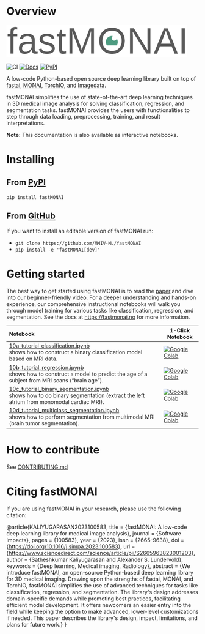 Overview
================

<!-- WARNING: THIS FILE WAS AUTOGENERATED! DO NOT EDIT! -->

![](https://raw.githubusercontent.com/skaliy/skaliy.github.io/master/assets/fastmonai_v1.png)

![CI](https://github.com/MMIV-ML/fastMONAI/workflows/CI/badge.svg)
[![Docs](https://github.com/MMIV-ML/fastMONAI/actions/workflows/deploy.yaml/badge.svg)](https://fastmonai.no)
[![PyPI](https://img.shields.io/pypi/v/fastMONAI?color=blue&label=PyPI%20version&logo=python&logoColor=white.png)](https://pypi.org/project/fastMONAI)

A low-code Python-based open source deep learning library built on top of [fastai](https://github.com/fastai/fastai), [MONAI](https://monai.io/), [TorchIO](https://torchio.readthedocs.io/), and [Imagedata](https://imagedata.readthedocs.io/).

fastMONAI simplifies the use of state-of-the-art deep learning
techniques in 3D medical image analysis for solving classification,
regression, and segmentation tasks. fastMONAI provides the users with
functionalities to step through data loading, preprocessing, training,
and result interpretations.

<b>Note:</b> This documentation is also available as interactive
notebooks.

# Installing

## From [PyPI](https://pypi.org/project/fastMONAI/)

`pip install fastMONAI`

## From [GitHub](https://github.com/MMIV-ML/fastMONAI)

If you want to install an editable version of fastMONAI run:

- `git clone https://github.com/MMIV-ML/fastMONAI`
- `pip install -e 'fastMONAI[dev]'`

# Getting started

The best way to get started using fastMONAI is to read the [paper](https://www.sciencedirect.com/science/article/pii/S2665963823001203) and dive into our beginner-friendly [video](https://fastmonai.no/tutorial_beginner_video). For a deeper understanding and hands-on experience, our comprehensive instructional notebooks will walk you through model training for various tasks like classification, regression, and segmentation. See the docs at https://fastmonai.no for more information.

| Notebook                                                                                                                                                                                                                                     | 1-Click Notebook                                                                                                                                                                                   |
|:---------------------------------------------------------------------------------------------------------------------------------------------------------------------------------------------------------------------------------------------|----------------------------------------------------------------------------------------------------------------------------------------------------------------------------------------------------|
| [10a_tutorial_classification.ipynb](https://nbviewer.org/github/MMIV-ML/fastMONAI/blob/master/nbs/10a_tutorial_classification.ipynb) <br>shows how to construct a binary classification model based on MRI data.                             | [![Google Colab](https://colab.research.google.com/assets/colab-badge.svg)](https://colab.research.google.com/github/MMIV-ML/fastMONAI/blob/master/nbs/10a_tutorial_classification.ipynb)          |
| [10b_tutorial_regression.ipynb](https://nbviewer.org/github/MMIV-ML/fastMONAI/blob/master/nbs/10b_tutorial_regression.ipynb) <br>shows how to construct a model to predict the age of a subject from MRI scans (“brain age”).                | [![Google Colab](https://colab.research.google.com/assets/colab-badge.svg)](https://colab.research.google.com/github/MMIV-ML/fastMONAI/blob/master/nbs/10b_tutorial_regression.ipynb)              |
| [10c_tutorial_binary_segmentation.ipynb](https://nbviewer.org/github/MMIV-ML/fastMONAI/blob/master/nbs/10c_tutorial_binary_segmentation.ipynb) <br>shows how to do binary segmentation (extract the left atrium from monomodal cardiac MRI). | [![Google Colab](https://colab.research.google.com/assets/colab-badge.svg)](https://colab.research.google.com/github/MMIV-ML/fastMONAI/blob/master/nbs/10c_tutorial_binary_segmentation.ipynb)     |
| [10d_tutorial_multiclass_segmentation.ipynb](https://nbviewer.org/github/MMIV-ML/fastMONAI/blob/master/nbs/10d_tutorial_multiclass_segmentation.ipynb) <br>shows how to perform segmentation from multimodal MRI (brain tumor segmentation). | [![Google Colab](https://colab.research.google.com/assets/colab-badge.svg)](https://colab.research.google.com/github/MMIV-ML/fastMONAI/blob/master/nbs/10d_tutorial_multiclass_segmentation.ipynb) |

# How to contribute

See
[CONTRIBUTING.md](https://github.com/MMIV-ML/fastMONAI/blob/master/CONTRIBUTING.md)

# Citing fastMONAI

If you are using fastMONAI in your research, please use the following citation:

@article{KALIYUGARASAN2023100583,
title = {fastMONAI: A low-code deep learning library for medical image analysis},
journal = {Software Impacts},
pages = {100583},
year = {2023},
issn = {2665-9638},
doi = {https://doi.org/10.1016/j.simpa.2023.100583},
url = {https://www.sciencedirect.com/science/article/pii/S2665963823001203},
author = {Satheshkumar Kaliyugarasan and Alexander S. Lundervold},
keywords = {Deep learning, Medical imaging, Radiology},
abstract = {We introduce fastMONAI, an open-source Python-based deep learning library for 3D medical imaging. Drawing upon the strengths of fastai, MONAI, and TorchIO, fastMONAI simplifies the use of advanced techniques for tasks like classification, regression, and segmentation. The library's design addresses domain-specific demands while promoting best practices, facilitating efficient model development. It offers newcomers an easier entry into the field while keeping the option to make advanced, lower-level customizations if needed. This paper describes the library's design, impact, limitations, and plans for future work.}
}